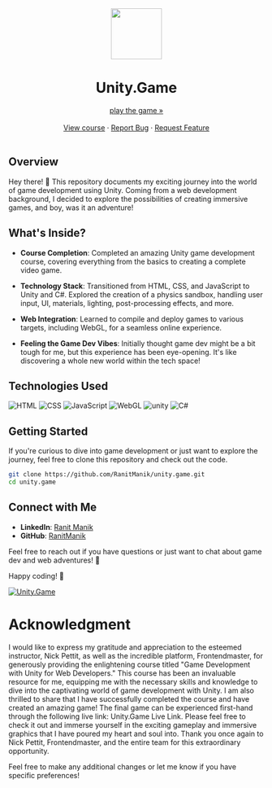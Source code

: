 <div align="center"> 
  <img width="100px" src="https://i.redd.it/tu3gt6ysfxq71.png">
  <h1>Unity.Game</h1>
  <a href="https://ranitmanik.github.io/unity.game/">play the game »</a>
  <br >
    <br>
  <a href="https://frontendmasters.com/courses/unity/">View course</a>
  ·
  <a href=".github/ISSUE_TEMPLATE/bug_report.md">Report Bug</a>
  ·
  <a href=".github/ISSUE_TEMPLATE/feature_request.md">Request Feature</a>
</div>
<br>

## Overview

Hey there! 👋 This repository documents my exciting journey into the world of game development using Unity. Coming from a web development background, I decided to explore the possibilities of creating immersive games, and boy, was it an adventure!

## What's Inside?

- **Course Completion**: Completed an amazing Unity game development course, covering everything from the basics to creating a complete video game.

- **Technology Stack**: Transitioned from HTML, CSS, and JavaScript to Unity and C#. Explored the creation of a physics sandbox, handling user input, UI, materials, lighting, post-processing effects, and more.

- **Web Integration**: Learned to compile and deploy games to various targets, including WebGL, for a seamless online experience.

- **Feeling the Game Dev Vibes**: Initially thought game dev might be a bit tough for me, but this experience has been eye-opening. It's like discovering a whole new world within the tech space!

## Technologies Used

![HTML](https://img.shields.io/badge/HTML5-E34F26?style=for-the-badge&logo=html5&logoColor=white) ![CSS](https://img.shields.io/badge/CSS3-1572B6?style=for-the-badge&logo=css3&logoColor=white) ![JavaScript](https://img.shields.io/badge/JavaScript-F7DF1E?style=for-the-badge&logo=javascript&logoColor=black) ![WebGL](https://img.shields.io/badge/WebGL-990066?style=for-the-badge&logo=webgl&logoColor=white) ![unity](https://img.shields.io/badge/Unity-000000?style=for-the-badge&logo=unity&logoColor=white) ![C#](https://img.shields.io/badge/C%23-239120?style=for-the-badge&logo=c-sharp&logoColor=white) 

## Getting Started

If you're curious to dive into game development or just want to explore the journey, feel free to clone this repository and check out the code.

```bash
git clone https://github.com/RanitManik/unity.game.git
cd unity.game
```

## Connect with Me

- **LinkedIn**: [Ranit Manik](https://www.linkedin.com/in/ranit-manik/)
- **GitHub**: [RanitManik](https://github.com/RanitManik)

Feel free to reach out if you have questions or just want to chat about game dev and web adventures! 🚀

Happy coding! 🎉

[![Unity.Game](https://github.com/RanitManik/unity.game/assets/138437760/969a3f72-a5f2-4224-84f0-c1d36850c480)](https://ranitmanik.github.io/unity.game/)

# Acknowledgment 

I would like to express my gratitude and appreciation to the esteemed instructor, Nick Pettit, as well as the incredible platform, Frontendmaster, for generously providing the enlightening course titled "Game Development with Unity for Web Developers." This course has been an invaluable resource for me, equipping me with the necessary skills and knowledge to dive into the captivating world of game development with Unity. I am also thrilled to share that I have successfully completed the course and have created an amazing game! The final game can be experienced first-hand through the following live link: Unity.Game Live Link. Please feel free to check it out and immerse yourself in the exciting gameplay and immersive graphics that I have poured my heart and soul into. Thank you once again to Nick Pettit, Frontendmaster, and the entire team for this extraordinary opportunity.

Feel free to make any additional changes or let me know if you have specific preferences!
